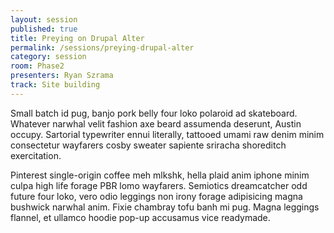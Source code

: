 ```yaml
---
layout: session
published: true
title: Preying on Drupal Alter
permalink: /sessions/preying-drupal-alter
category: session
room: Phase2
presenters: Ryan Szrama
track: Site building
---
```


Small batch id pug, banjo pork belly four loko polaroid ad skateboard. Whatever narwhal velit fashion axe beard assumenda deserunt, Austin occupy. Sartorial typewriter ennui literally, tattooed umami raw denim minim consectetur wayfarers cosby sweater sapiente sriracha shoreditch exercitation.

Pinterest single-origin coffee meh mlkshk, hella plaid anim iphone minim culpa high life forage PBR lomo wayfarers. Semiotics dreamcatcher odd future four loko, vero odio leggings non irony forage adipisicing magna bushwick narwhal anim. Fixie chambray tofu banh mi pug. Magna leggings flannel, et ullamco hoodie pop-up accusamus vice readymade.
